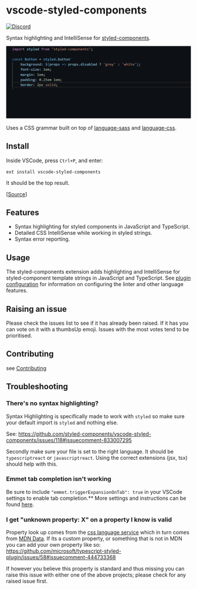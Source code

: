 # vscode-styled-components

<a href="https://discord.gg/hfGUrbrxaU">![Discord](https://img.shields.io/discord/818449605409767454?logo=discord)</a>

Syntax highlighting and IntelliSense for [styled-components](https://github.com/styled-components/styled-components).

![Syntax highlighting in action](styled-demo.gif)

Uses a CSS grammar built on top of [language-sass](https://github.com/atom/language-sass) and [language-css](https://github.com/atom/language-css).

## Install

Inside VSCode, press `Ctrl+P`, and enter:

```
ext install vscode-styled-components
```

It should be the top result.

[[Source](https://marketplace.visualstudio.com/items?itemName=jpoissonnier.vscode-styled-components)]

## Features

- Syntax highlighting for styled components in JavaScript and TypeScript.
- Detailed CSS IntelliSense while working in styled strings.
- Syntax error reporting.

## Usage

The styled-components extension adds highlighting and IntelliSense for styled-component template strings in JavaScript and TypeScript. See [plugin configuration](https://github.com/Microsoft/typescript-styled-plugin#configuration) for information on configuring the linter and other language features.

## Raising an issue

Please check the issues list to see if it has already been raised. If it has you can vote on it with a thumbsUp emoji.
Issues with the most votes tend to be prioritised.

## Contributing

see [Contributing](./CONTRIBUTING.md)

## Troubleshooting

### There's no syntax highlighting?

Syntax Highlighting is specifically made to work with `styled` so make sure your default import is `styled` and nothing else.

See: https://github.com/styled-components/vscode-styled-components/issues/118#issuecomment-833007295

Secondly make sure your file is set to the right language. It should be `typescriptreact` or `javascriptreact`. Using the correct extensions (jsx, tsx) should help with this.

### Emmet tab completion isn't working

Be sure to include `"emmet.triggerExpansionOnTab": true` in your VSCode settings to enable tab completion.\*\* More settings and instructions can be found [here](https://code.visualstudio.com/docs/editor/emmet).

### I get "unknown property: X" on a property I know is valid

Property look up comes from the [css language service](https://github.com/microsoft/vscode-css-languageservice) which in turn comes from [MDN Data](https://github.com/mdn/data). If its a custom property, or something that is not in MDN you can add your own property like so: https://github.com/microsoft/typescript-styled-plugin/issues/58#issuecomment-444733368

If however you believe this property is standard and thus missing you can raise this issue with either one of the above projects; please check for any raised issue first.
